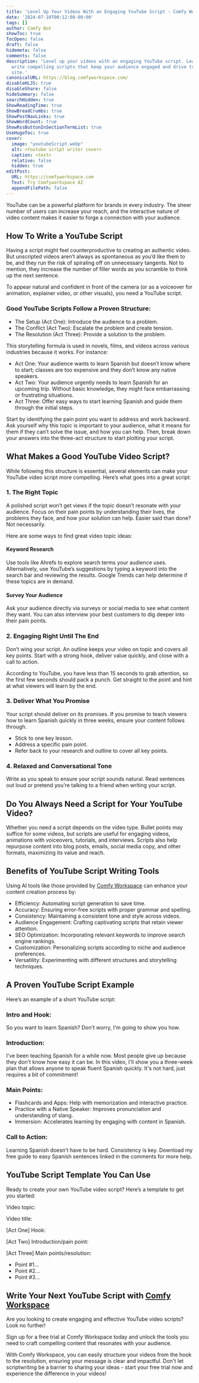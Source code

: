 ```yaml
---
title: 'Level Up Your Videos With an Engaging YouTube Script - Comfy Workspace'
date: '2024-07-10T00:12:00-00:00'
tags: []
author: Comfy Bot
showToc: true
TocOpen: false
draft: false
hidemeta: false
comments: false
description: 'Level up your videos with an engaging YouTube script. Learn how to
  write compelling scripts that keep your audience engaged and drive traffic to your
  site.'
canonicalURL: https://blog.comfyworkspace.com/
disableHLJS: true
disableShare: false
hideSummary: false
searchHidden: true
ShowReadingTime: true
ShowBreadCrumbs: true
ShowPostNavLinks: true
ShowWordCount: true
ShowRssButtonInSectionTermList: true
UseHugoToc: true
cover:
  image: "youtubeScript.webp"
  alt: <Youtube script writer cover>
  caption: <text>
  relative: false
  hidden: true
editPost:
  URL: https://comfyworkspace.com
  Text: Try Comfyworkspace AI
  appendFilePath: false
---
```


YouTube can be a powerful platform for brands in every industry. The sheer number of users can increase your reach, and the interactive nature of video content makes it easier to forge a connection with your audience.

## How To Write a YouTube Script

Having a script might feel counterproductive to creating an authentic video. But unscripted videos aren’t always as spontaneous as you’d like them to be, and they run the risk of spiraling off on unnecessary tangents. Not to mention, they increase the number of filler words as you scramble to think up the next sentence.

To appear natural and confident in front of the camera (or as a voiceover for animation, explainer video, or other visuals), you need a YouTube script.

### Good YouTube Scripts Follow a Proven Structure:

- The Setup (Act One): Introduce the audience to a problem.
- The Conflict (Act Two): Escalate the problem and create tension.
- The Resolution (Act Three): Provide a solution to the problem.

This storytelling formula is used in novels, films, and videos across various industries because it works. For instance:

- Act One: Your audience wants to learn Spanish but doesn’t know where to start; classes are too expensive and they don’t know any native speakers.
- Act Two: Your audience urgently needs to learn Spanish for an upcoming trip. Without basic knowledge, they might face embarrassing or frustrating situations.
- Act Three: Offer easy ways to start learning Spanish and guide them through the initial steps.

Start by identifying the pain point you want to address and work backward. Ask yourself why this topic is important to your audience, what it means for them if they can’t solve the issue, and how you can help. Then, break down your answers into the three-act structure to start plotting your script.

## What Makes a Good YouTube Video Script?

While following this structure is essential, several elements can make your YouTube video script more compelling. Here’s what goes into a great script:

### 1. The Right Topic

A polished script won’t get views if the topic doesn’t resonate with your audience. Focus on their pain points by understanding their lives, the problems they face, and how your solution can help. Easier said than done? Not necessarily.

Here are some ways to find great video topic ideas:

#### Keyword Research

Use tools like Ahrefs to explore search terms your audience uses. Alternatively, use YouTube’s suggestions by typing a keyword into the search bar and reviewing the results. Google Trends can help determine if these topics are in demand.

#### Survey Your Audience

Ask your audience directly via surveys or social media to see what content they want. You can also interview your best customers to dig deeper into their pain points.

### 2. Engaging Right Until The End

Don’t wing your script. An outline keeps your video on topic and covers all key points. Start with a strong hook, deliver value quickly, and close with a call to action.

According to YouTube, you have less than 15 seconds to grab attention, so the first few seconds should pack a punch. Get straight to the point and hint at what viewers will learn by the end.

### 3. Deliver What You Promise

Your script should deliver on its promises. If you promise to teach viewers how to learn Spanish quickly in three weeks, ensure your content follows through.

- Stick to one key lesson.
- Address a specific pain point.
- Refer back to your research and outline to cover all key points.

### 4. Relaxed and Conversational Tone

Write as you speak to ensure your script sounds natural. Read sentences out loud or pretend you’re talking to a friend when writing your script.

## Do You Always Need a Script for Your YouTube Video?

Whether you need a script depends on the video type. Bullet points may suffice for some videos, but scripts are useful for engaging videos, animations with voiceovers, tutorials, and interviews. Scripts also help repurpose content into blog posts, emails, social media copy, and other formats, maximizing its value and reach.

## Benefits of YouTube Script Writing Tools

Using AI tools like those provided by [Comfy Workspace](https://comfyworkspace.com/prices) can enhance your content creation process by:

- Efficiency: Automating script generation to save time.
- Accuracy: Ensuring error-free scripts with proper grammar and spelling.
- Consistency: Maintaining a consistent tone and style across videos.
- Audience Engagement: Crafting captivating scripts that retain viewer attention.
- SEO Optimization: Incorporating relevant keywords to improve search engine rankings.
- Customization: Personalizing scripts according to niche and audience preferences.
- Versatility: Experimenting with different structures and storytelling techniques.

## A Proven YouTube Script Example

Here’s an example of a short YouTube script:

### Intro and Hook:

So you want to learn Spanish? Don't worry, I'm going to show you how.

### Introduction:

I've been teaching Spanish for a while now. Most people give up because they don't know how easy it can be. In this video, I'll show you a three-week plan that allows anyone to speak fluent Spanish quickly. It's not hard, just requires a bit of commitment!

### Main Points:

- Flashcards and Apps: Help with memorization and interactive practice.
- Practice with a Native Speaker: Improves pronunciation and understanding of slang.
- Immersion: Accelerates learning by engaging with content in Spanish.

### Call to Action:

Learning Spanish doesn’t have to be hard. Consistency is key. Download my free guide to easy Spanish sentences linked in the comments for more help.

## YouTube Script Template You Can Use

Ready to create your own YouTube video script? Here’s a template to get you started:

Video topic:

Video title:

[Act One] Hook:

[Act Two] Introduction/pain point:

[Act Three] Main points/resolution:

- Point #1…
- Point #2…
- Point #3…

## Write Your Next YouTube Script with [Comfy Workspace](https://comfyworkspace.com/prices)

Are you looking to create engaging and effective YouTube video scripts? Look no further!

Sign up for a free trial at Comfy Workspace today and unlock the tools you need to craft compelling content that resonates with your audience.

With Comfy Workspace, you can easily structure your videos from the hook to the resolution, ensuring your message is clear and impactful. Don't let scriptwriting be a barrier to sharing your ideas - start your free trial now and experience the difference in your videos!